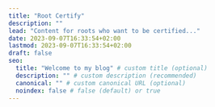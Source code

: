```yaml
---
title: "Root Certify"
description: ""
lead: "Content for roots who want to be certified..."
date: 2023-09-07T16:33:54+02:00
lastmod: 2023-09-07T16:33:54+02:00
draft: false
seo:
  title: "Welcome to my blog" # custom title (optional)
  description: "" # custom description (recommended)
  canonical: "" # custom canonical URL (optional)
  noindex: false # false (default) or true
---
```


